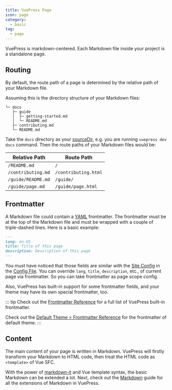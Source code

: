 ```yaml
---
title: VuePress Page
icon: page
category:
  - basic
tag:
  - page
---
```


VuePress is markdown-centered. Each Markdown file inside your project is a standalone page.

## Routing

By default, the route path of a page is determined by the relative path of your Markdown file.

Assuming this is the directory structure of your Markdown files:

```
└─ docs
   ├─ guide
   │  ├─ getting-started.md
   │  └─ README.md
   ├─ contributing.md
   └─ README.md
```

Take the `docs` directory as your [sourceDir](https://v2.vuepress.vuejs.org/reference/cli.md), e.g. you are running `vuepress dev docs` command. Then the route paths of your Markdown files would be:

| Relative Path      | Route Path           |
| ------------------ | -------------------- |
| `/README.md`       | `/`                  |
| `/contributing.md` | `/contributing.html` |
| `/guide/README.md` | `/guide/`            |
| `/guide/page.md`   | `/guide/page.html`   |

## Frontmatter

A Markdown file could contain a [YAML](https://yaml.org/) frontmatter. The frontmatter must be at the top of the Markdown file and must be wrapped with a couple of triple-dashed lines. Here is a basic example:

```md
---
lang: en-US
title: Title of this page
description: Description of this page
---
```

You must have noticed that those fields are similar with the [Site Config](./config.md#site-config) in the [Config File](./config.md#config-file). You can override `lang`, `title`, `description`, etc., of current page via frontmatter. So you can take frontmatter as page scope config.

Also, VuePress has built-in support for some frontmatter fields, and your theme may have its own special frontmatter, too.

::: tip
Check out the [Frontmatter Reference](https://v2.vuepress.vuejs.org/reference/frontmatter.md) for a full list of VuePress built-in frontmatter.

Check out the [Default Theme > Frontmatter Reference](https://v2.vuepress.vuejs.org/reference/default-theme/frontmatter.md) for the frontmatter of default theme.
:::

## Content

The main content of your page is written in Markdown. VuePress will firstly transform your Markdown to HTML code, then treat the HTML code as `<template>` of Vue SFC.

With the power of [markdown-it](https://github.com/markdown-it/markdown-it) and Vue template syntax, the basic Markdown can be extended a lot. Next, check out the [Markdown](./markdown.md) guide for all the extensions of Markdown in VuePress.
